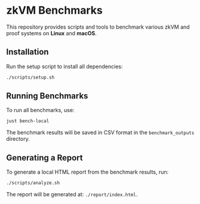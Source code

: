 # zkVM Benchmarks

This repository provides scripts and tools to benchmark various zkVM and proof systems on **Linux** and **macOS**.

## Installation

Run the setup script to install all dependencies:
```bash
./scripts/setup.sh
```

## Running Benchmarks

To run all benchmarks, use:
```bash
just bench-local
```

The benchmark results will be saved in CSV format in the `benchmark_outputs` directory.

## Generating a Report

To generate a local HTML report from the benchmark results, run:
```bash
./scripts/analyze.sh
```

The report will be generated at:  `./report/index.html`.